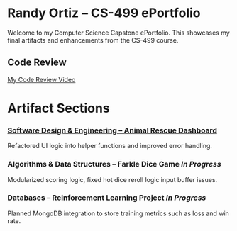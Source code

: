 # Randy Ortiz – CS-499 ePortfolio

Welcome to my Computer Science Capstone ePortfolio. This showcases my final artifacts and enhancements from the CS-499 course.

## Code Review

[My Code Review Video](https://drive.google.com/file/d/1ukBOgfpPEcaF-qPUiikywnUlCqqw6436/view?usp=drive_link)

# Artifact Sections

### [Software Design & Engineering – Animal Rescue Dashboard](SoftwareDesign_AnimalRescueDashboard/)
Refactored UI logic into helper functions and improved error handling.

### Algorithms & Data Structures – Farkle Dice Game *In Progress*
Modularized scoring logic, fixed hot dice reroll logic input buffer issues.

### Databases – Reinforcement Learning Project *In Progress*
Planned MongoDB integration to store training metrics such as loss and win rate.
